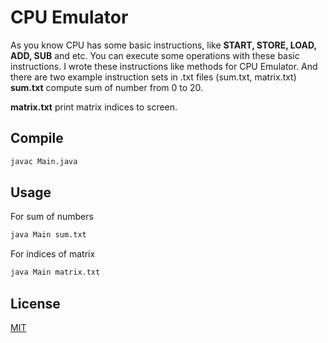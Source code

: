 # CPU Emulator
As you know CPU has some basic instructions, like <b>START, STORE, LOAD, ADD, SUB</b> and etc.
You can execute some operations with these basic instructions. I wrote these instructions like methods for CPU Emulator.
And there are two example instruction sets in .txt files (sum.txt, matrix.txt)
<b>sum.txt</b> compute sum of number from 0 to 20.

<b>matrix.txt</b> print matrix indices to screen.

## Compile
```bash
javac Main.java
```
## Usage
For sum of numbers
```bash
java Main sum.txt
 ```        
For indices of matrix
```bash
java Main matrix.txt
```


## License
[MIT](https://choosealicense.com/licenses/mit/)
